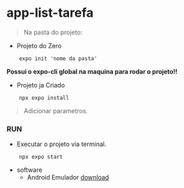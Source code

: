 # app-list-tarefa

> Na pasta do projeto:
* Projeto do Zero
```
    expo init 'nome da pasta'
```
**Possui o expo-cli global na maquina para rodar o projeto!!**

* Projeto ja Criado
```
    npx expo install
```

> Adicionar parametros.
### RUN
* Executar o projeto via terminal.
```
    npx expo start
```

* software
    * Android Emulador [download](https://developer.android.com/studio?gclid=CjwKCAiAl9efBhAkEiwA4ToritpXAljnLH1-W1GZyt9DRfEqN510Wf1F5OALbr6kbx2DmeAnLjB9vBoCo_wQAvD_BwE&gclsrc=aw.ds)